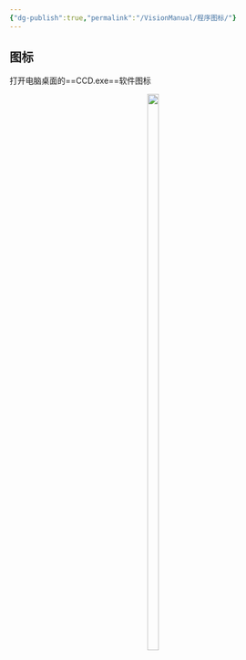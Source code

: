 ```yaml
---
{"dg-publish":true,"permalink":"/VisionManual/程序图标/"}
---
```



## 图标

打开电脑桌面的==CCD.exe==软件图标
<div align="center"><img src="https://tc.899900.xyz/img/202408210814375.png" width="20%" height="50%"></img></div>
